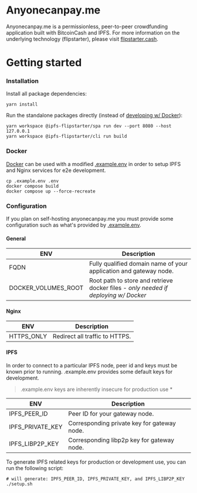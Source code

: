# Anyonecanpay.me

Anyonecanpay.me is a permissionless, peer-to-peer crowdfunding application built with BitcoinCash and IPFS. For more information on the underlying technology (flipstarter), please visit [flipstarter.cash](https://flipstarter.cash).

# Getting started

### Installation

Install all package dependencies: 

```shell
yarn install
```

Run the standalone packages directly (instead of [developing w/ Docker](#docker)):

```shell
yarn workspace @ipfs-flipstarter/spa run dev --port 8080 --host 127.0.0.1
yarn workspace @ipfs-flipstarter/cli run build
```

### Docker

[Docker](https://www.docker.com) can be used with a modified [.example.env](-/blob/master/.env) in order to setup IPFS and Nginx services for e2e development.

```shell
cp .example.env .env
docker compose build 
docker compose up --force-recreate
```

### Configuration

If you plan on self-hosting anyonecanpay.me you must provide some configuration such as what's provided by [.example.env](-/blob/master/.env).


#### General
| ENV | Description |
| ----| ---- |
| FQDN | Fully qualified domain name of your application and gateway node. |
| DOCKER_VOLUMES_ROOT | Root path to store and retrieve docker files - *only needed if deploying w/ Docker* |

#### Nginx
| ENV | Description |
| ----| ---- |
| HTTPS_ONLY | Redirect all traffic to HTTPS. |


#### IPFS 

In order to connect to a particular IPFS node, peer id and keys must be known prior to running. .example.env provides some default keys for development.
> \.example.env keys are inherently insecure for production use \*

| ENV | Description |
| ----| ---- |
| IPFS_PEER_ID | Peer ID for your gateway node. |
| IPFS_PRIVATE_KEY | Corresponding private key for gateway node.|
| IPFS_LIBP2P_KEY | Corresponding libp2p key for gateway node. |

To generate IPFS related keys for production or development use, you can run the following script:

```shell
# will generate: IPFS_PEER_ID, IPFS_PRIVATE_KEY, and IPFS_LIBP2P_KEY
./setup.sh
```
